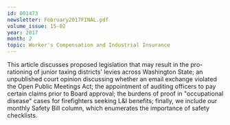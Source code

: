 ```yaml
---
id: 001473
newsletter: February2017FINAL.pdf
volume_issue: 15-02
year: 2017
month: 2
topic: Worker's Compensation and Industrial Insurance
---
```


This article discusses proposed legislation that may result in the pro-rationing of junior taxing districts' levies across Washington State; an unpublished court opinion discussing whether an email exchange violated the Open Public Meetings Act; the appointment of auditing officers to pay certain claims prior to Board approval; the burdens of proof in "occupational disease" cases for firefighters seeking L&I benefits; finally, we include our monthly Safety Bill column, which enumerates the importance of safety checklists.